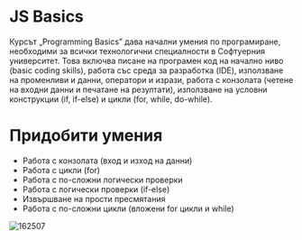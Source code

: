 # JS Basics

Курсът „Programming Basics” дава начални умения по програмиране, необходими за всички технологични специалности в Софтуерния университет.
Това включва писане на програмен код на начално ниво (basic coding skills), работа със среда за разработка (IDE),
използване на променливи и данни, оператори и изрази, работа с конзолата (четене на входни данни и печатане на резултати),
използване на условни конструкции (if, if-else) и цикли (for, while, do-while).

# Придобити умения

- Работа с конзолата (вход и изход на данни)
- Работа с цикли (for)
- Работа с по-сложни логически проверки
- Работа с логически проверки (if-else)
- Извършване на прости пресмятания
- Работа с по-сложни цикли (вложени for цикли и while)
  
![162507](https://github.com/BrayanMark/SoftUni-Javascript-Basics/assets/145554659/04315aee-8069-484a-9f2f-aebaf071d80b)

